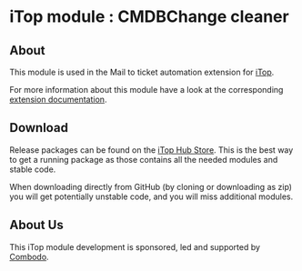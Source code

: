 # iTop module : CMDBChange cleaner

## About

This module is used in the Mail to ticket automation extension for [iTop](https://github.com/Combodo/iTop).

For more information about this module have a look at the corresponding [extension documentation](https://store.itophub.io/en_US/products/combodo-mail-to-ticket-automation).

## Download

Release packages can be found on the [iTop Hub Store](https://store.itophub.io/en_US/taxons/all-extensions). This is the best way to get a running package as those contains all the needed modules and stable code.

When downloading directly from GitHub (by cloning or downloading as zip) you will get potentially unstable code, and you will miss additional modules.

## About Us

This iTop module development is sponsored, led and supported by [Combodo](https://www.combodo.com).
